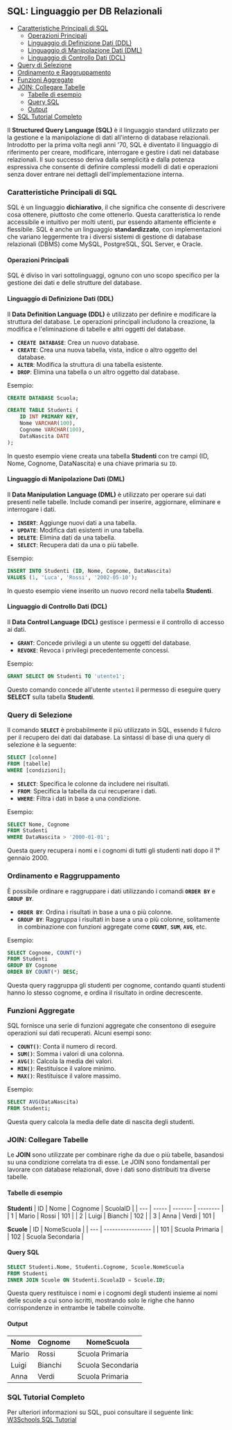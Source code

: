 ## SQL: Linguaggio per DB Relazionali <!-- omit in toc -->

- [Caratteristiche Principali di SQL](#caratteristiche-principali-di-sql)
  - [Operazioni Principali](#operazioni-principali)
  - [Linguaggio di Definizione Dati (DDL)](#linguaggio-di-definizione-dati-ddl)
  - [Linguaggio di Manipolazione Dati (DML)](#linguaggio-di-manipolazione-dati-dml)
  - [Linguaggio di Controllo Dati (DCL)](#linguaggio-di-controllo-dati-dcl)
- [Query di Selezione](#query-di-selezione)
- [Ordinamento e Raggruppamento](#ordinamento-e-raggruppamento)
- [Funzioni Aggregate](#funzioni-aggregate)
- [JOIN: Collegare Tabelle](#join-collegare-tabelle)
  - [Tabelle di esempio](#tabelle-di-esempio)
  - [Query SQL](#query-sql)
  - [Output](#output)
- [SQL Tutorial Completo](#sql-tutorial-completo)

Il **Structured Query Language (SQL)** è il linguaggio standard utilizzato per la gestione e la manipolazione di dati all'interno di database relazionali. Introdotto per la prima volta negli anni '70, SQL è diventato il linguaggio di riferimento per creare, modificare, interrogare e gestire i dati nei database relazionali. Il suo successo deriva dalla semplicità e dalla potenza espressiva che consente di definire complessi modelli di dati e operazioni senza dover entrare nei dettagli dell'implementazione interna.

### Caratteristiche Principali di SQL

SQL è un linguaggio **dichiarativo**, il che significa che consente di descrivere cosa ottenere, piuttosto che come ottenerlo. Questa caratteristica lo rende accessibile e intuitivo per molti utenti, pur essendo altamente efficiente e flessibile. SQL è anche un linguaggio **standardizzato**, con implementazioni che variano leggermente tra i diversi sistemi di gestione di database relazionali (DBMS) come MySQL, PostgreSQL, SQL Server, e Oracle.

#### Operazioni Principali

SQL è diviso in vari sottolinguaggi, ognuno con uno scopo specifico per la gestione dei dati e delle strutture del database.

#### Linguaggio di Definizione Dati (DDL)
Il **Data Definition Language (DDL)** è utilizzato per definire e modificare la struttura del database. Le operazioni principali includono la creazione, la modifica e l'eliminazione di tabelle e altri oggetti del database.

- **`CREATE DATABASE`**: Crea un nuovo database.
- **`CREATE`**: Crea una nuova tabella, vista, indice o altro oggetto del database.
- **`ALTER`**: Modifica la struttura di una tabella esistente.
- **`DROP`**: Elimina una tabella o un altro oggetto dal database.

Esempio:
```sql
CREATE DATABASE Scuola;

CREATE TABLE Studenti (
    ID INT PRIMARY KEY,
    Nome VARCHAR(100),
    Cognome VARCHAR(100),
    DataNascita DATE
);
```
In questo esempio viene creata una tabella **Studenti** con tre campi (ID, Nome, Cognome, DataNascita) e una chiave primaria su `ID`.

#### Linguaggio di Manipolazione Dati (DML)
Il **Data Manipulation Language (DML)** è utilizzato per operare sui dati presenti nelle tabelle. Include comandi per inserire, aggiornare, eliminare e interrogare i dati.

- **`INSERT`**: Aggiunge nuovi dati a una tabella.
- **`UPDATE`**: Modifica dati esistenti in una tabella.
- **`DELETE`**: Elimina dati da una tabella.
- **`SELECT`**: Recupera dati da una o più tabelle.

Esempio:
```sql
INSERT INTO Studenti (ID, Nome, Cognome, DataNascita) 
VALUES (1, 'Luca', 'Rossi', '2002-05-10');
```
In questo esempio viene inserito un nuovo record nella tabella **Studenti**.

#### Linguaggio di Controllo Dati (DCL)
Il **Data Control Language (DCL)** gestisce i permessi e il controllo di accesso ai dati.

- **`GRANT`**: Concede privilegi a un utente su oggetti del database.
- **`REVOKE`**: Revoca i privilegi precedentemente concessi.

Esempio:
```sql
GRANT SELECT ON Studenti TO 'utente1';
```
Questo comando concede all'utente `utente1` il permesso di eseguire query **SELECT** sulla tabella **Studenti**.

### Query di Selezione

Il comando **`SELECT`** è probabilmente il più utilizzato in SQL, essendo il fulcro per il recupero dei dati dai database. La sintassi di base di una query di selezione è la seguente:

```sql
SELECT [colonne]
FROM [tabelle]
WHERE [condizioni];
```

- **`SELECT`**: Specifica le colonne da includere nei risultati.
- **`FROM`**: Specifica la tabella da cui recuperare i dati.
- **`WHERE`**: Filtra i dati in base a una condizione.

Esempio:
```sql
SELECT Nome, Cognome
FROM Studenti
WHERE DataNascita > '2000-01-01';
```
Questa query recupera i nomi e i cognomi di tutti gli studenti nati dopo il 1° gennaio 2000.

### Ordinamento e Raggruppamento

È possibile ordinare e raggruppare i dati utilizzando i comandi **`ORDER BY`** e **`GROUP BY`**.

- **`ORDER BY`**: Ordina i risultati in base a una o più colonne.
- **`GROUP BY`**: Raggruppa i risultati in base a una o più colonne, solitamente in combinazione con funzioni aggregate come **`COUNT`**, **`SUM`**, **`AVG`**, etc.

Esempio:
```sql
SELECT Cognome, COUNT(*)
FROM Studenti
GROUP BY Cognome
ORDER BY COUNT(*) DESC;
```
Questa query raggruppa gli studenti per cognome, contando quanti studenti hanno lo stesso cognome, e ordina il risultato in ordine decrescente.

### Funzioni Aggregate

SQL fornisce una serie di funzioni aggregate che consentono di eseguire operazioni sui dati recuperati. Alcuni esempi sono:

- **`COUNT()`**: Conta il numero di record.
- **`SUM()`**: Somma i valori di una colonna.
- **`AVG()`**: Calcola la media dei valori.
- **`MIN()`**: Restituisce il valore minimo.
- **`MAX()`**: Restituisce il valore massimo.

Esempio:
```sql
SELECT AVG(DataNascita)
FROM Studenti;
```
Questa query calcola la media delle date di nascita degli studenti.

### JOIN: Collegare Tabelle

Le **JOIN** sono utilizzate per combinare righe da due o più tabelle, basandosi su una condizione correlata tra di esse. Le JOIN sono fondamentali per lavorare con database relazionali, dove i dati sono distribuiti tra diverse tabelle.

#### Tabelle di esempio

**Studenti**
| ID  | Nome  | Cognome | ScuolaID |
| --- | ----- | ------- | -------- |
| 1   | Mario | Rossi   | 101      |
| 2   | Luigi | Bianchi | 102      |
| 3   | Anna  | Verdi   | 101      |

**Scuole**
| ID  | NomeScuola        |
| --- | ----------------- |
| 101 | Scuola Primaria   |
| 102 | Scuola Secondaria |

#### Query SQL

```sql
SELECT Studenti.Nome, Studenti.Cognome, Scuole.NomeScuola
FROM Studenti
INNER JOIN Scuole ON Studenti.ScuolaID = Scuole.ID;
```

Questa query restituisce i nomi e i cognomi degli studenti insieme ai nomi delle scuole a cui sono iscritti, mostrando solo le righe che hanno corrispondenze in entrambe le tabelle coinvolte.

#### Output

| Nome  | Cognome | NomeScuola        |
| ----- | ------- | ----------------- |
| Mario | Rossi   | Scuola Primaria   |
| Luigi | Bianchi | Scuola Secondaria |
| Anna  | Verdi   | Scuola Primaria   |

### SQL Tutorial Completo

Per ulteriori informazioni su SQL, puoi consultare il seguente link: [W3Schools SQL Tutorial](https://www.w3schools.com/sql/)